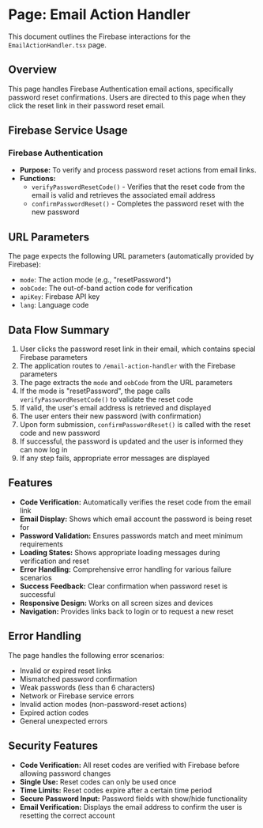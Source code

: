 # Page: Email Action Handler

This document outlines the Firebase interactions for the `EmailActionHandler.tsx` page.

## Overview

This page handles Firebase Authentication email actions, specifically password reset confirmations. Users are directed to this page when they click the reset link in their password reset email.

## Firebase Service Usage

### Firebase Authentication

-   **Purpose:** To verify and process password reset actions from email links.
-   **Functions:** 
    - `verifyPasswordResetCode()` - Verifies that the reset code from the email is valid and retrieves the associated email address
    - `confirmPasswordReset()` - Completes the password reset with the new password

## URL Parameters

The page expects the following URL parameters (automatically provided by Firebase):
- `mode`: The action mode (e.g., "resetPassword")
- `oobCode`: The out-of-band action code for verification
- `apiKey`: Firebase API key
- `lang`: Language code

## Data Flow Summary

1.  User clicks the password reset link in their email, which contains special Firebase parameters
2.  The application routes to `/email-action-handler` with the Firebase parameters
3.  The page extracts the `mode` and `oobCode` from the URL parameters
4.  If the mode is "resetPassword", the page calls `verifyPasswordResetCode()` to validate the reset code
5.  If valid, the user's email address is retrieved and displayed
6.  The user enters their new password (with confirmation)
7.  Upon form submission, `confirmPasswordReset()` is called with the reset code and new password
8.  If successful, the password is updated and the user is informed they can now log in
9.  If any step fails, appropriate error messages are displayed

## Features

- **Code Verification:** Automatically verifies the reset code from the email link
- **Email Display:** Shows which email account the password is being reset for
- **Password Validation:** Ensures passwords match and meet minimum requirements
- **Loading States:** Shows appropriate loading messages during verification and reset
- **Error Handling:** Comprehensive error handling for various failure scenarios
- **Success Feedback:** Clear confirmation when password reset is successful
- **Responsive Design:** Works on all screen sizes and devices
- **Navigation:** Provides links back to login or to request a new reset

## Error Handling

The page handles the following error scenarios:
- Invalid or expired reset links
- Mismatched password confirmation
- Weak passwords (less than 6 characters)
- Network or Firebase service errors
- Invalid action modes (non-password-reset actions)
- Expired action codes
- General unexpected errors

## Security Features

- **Code Verification:** All reset codes are verified with Firebase before allowing password changes
- **Single Use:** Reset codes can only be used once
- **Time Limits:** Reset codes expire after a certain time period
- **Secure Password Input:** Password fields with show/hide functionality
- **Email Verification:** Displays the email address to confirm the user is resetting the correct account


